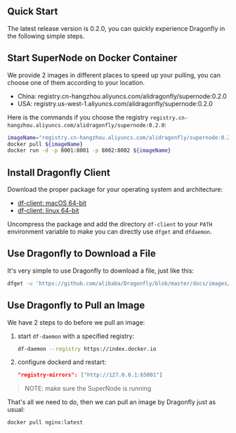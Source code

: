 Quick Start
---

The latest release version is 0.2.0, you can quickly experience Dragonfly in the following simple steps.

## Start SuperNode on Docker Container

We provide 2 images in different places to speed up your pulling, you can choose one of them according to your location.
* China: registry.cn-hangzhou.aliyuncs.com/alidragonfly/supernode:0.2.0
* USA: registry.us-west-1.aliyuncs.com/alidragonfly/supernode:0.2.0

Here is the commands if you choose the registry `registry.cn-hangzhou.aliyuncs.com/alidragonfly/supernode:0.2.0`:
```bash
imageName="registry.cn-hangzhou.aliyuncs.com/alidragonfly/supernode:0.2.0"
docker pull ${imageName}
docker run -d -p 8001:8001 -p 8002:8002 ${imageName}
```

## Install Dragonfly Client

Download the proper package for your operating system and architecture:
* [df-client: macOS 64-bit](https://github.com/alibaba/Dragonfly/releases/download/v0.2.0/df-client_0.2.0_darwin_amd64.tar.gz)
* [df-client: linux 64-bit](https://github.com/alibaba/Dragonfly/releases/download/v0.2.0/df-client_0.2.0_linux_amd64.tar.gz)

Uncompress the package and add the directory `df-client` to your `PATH` environment variable to make you can directly use `dfget` and `dfdaemon`.

## Use Dragonfly to Download a File

It's very simple to use Dragonfly to download a file, just like this:
```bash
dfget -u 'https://github.com/alibaba/Dragonfly/blob/master/docs/images/logo.png' -o /tmp/logo.png
```

## Use Dragonfly to Pull an Image

We have 2 steps to do before we pull an image:
1. start `df-daemon` with a specified registry:
    ```bash
    df-daemon --registry https://index.docker.io
    ```
2. configure dockerd and restart:
    ```json
    "registry-mirrors": ["http://127.0.0.1:65001"]
    ```

> NOTE: make sure the SuperNode is running

That's all we need to do, then we can pull an image by Dragonfly just as usual:
```bash
docker pull nginx:latest
```
